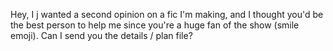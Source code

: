 Hey, I j wanted a second opinion on a fic I'm making, and I thought you'd be the best person to help me since you're a huge fan of the show (smile emoji). Can I send you the details / plan file?